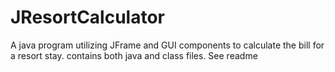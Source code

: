 # JResortCalculator
A java program utilizing JFrame and GUI components to calculate the bill for a resort stay. contains both java and class files. See readme
